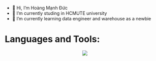- 👋 Hi, I’m Hoàng Mạnh Đức 
- 🔭 I’m currently studing in HCMUTE university
- 🌱 I’m currently learning data engineer and warehouse as a newbie

<!---
duchpo/duchpo is a ✨ special ✨ repository because its `README.md` (this file) appears on your GitHub profile.
You can click the Preview link to take a look at your changes.
--->
# Languages and Tools:
 <p align ="center">
   <img src ="https://icons8.com/icon/TpULddJc4gTh/c%2B%2B"/_>
 </p>
